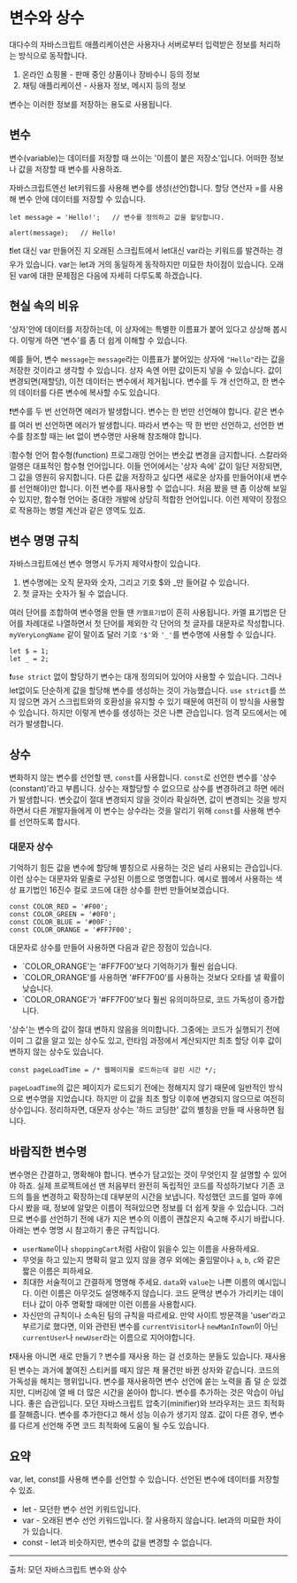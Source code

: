 # 변수와 상수
대다수의 자바스크립트 애플리케이션은 사용자나 서버로부터 입력받은 정보를 처리하는 방식으로 동작합니다.

1. 온라인 쇼핑몰 - 판매 중인 상품이나 장바수니 등의 정보
2. 채팅 애플리케이션  - 사용자 정보, 메시지 등의 정보

변수는 이러한 정보를 저장하는 용도로 사용됩니다.

## 변수
변수(variable)는 데이터를 저장할 때 쓰이는 '이름이 붙은 저장소'입니다. 어떠한 정보나 값을 저장할 때 변수를 사용하죠.

자바스크립트엔선 let키워드를 사용해 변수를 생성(선언)합니다.
할당 연산자 =를 사용해 변수 안에 데이터를 저장할 수 있습니다.
```
let message = 'Hello!';   // 변수를 정의하고 값을 할당합니다.

alert(message);   // Hello!
```

❗let 대신 var
만들어진 지 오래된 스크립트에서 let대신 var라는 키워드를 발견하는 경우가 있습니다.
var는 let과 거의 동일하게 동작하지만 미묘한 차이점이 있습니다. 오래된 var에 대한 문제점은 다음에 자세히 다루도록 하겠습니다.


## 현실 속의 비유
'상자'안에 데이터를 저장하는데, 이 상자에는 특별한 이름표가 붙어 있다고 상상해 봅시다. 이렇게 하면 '변수'를 좀 더 쉽게 이해할 수 있습니다.

예를 들어, 변수 `message`는 `message`라는 이름표가 붙어있는 상자에 `"Hello"`라는 값을 저장한 것이라고 생각할 수 있습니다.
상자 속엔 어떤 값이든지 넣을 수 있습니다.
값이 변경되면(재할당), 이전 데이터는 변수에서 제거됩니다.
변수를 두 개 선언하고, 한 변수의 데이터를 다른 변수에 복사할 수도 있습니다.

❗변수를 두 번 선언하면 에러가 발생합니다.
  변수는 한 번만 선언해야 합니다.
  같은 변수를 여러 번 선언하면 에러가 발생합니다.
  따라서 변수는 딱 한 번만 선언하고, 선언한 변수를 참조할 때는 let 없이 변수명만 사용해 참조해야 합니다.
  
❕함수형 언어
  함수형(function) 프로그래밍 언어는 변숫값 변경을 금지합니다. 스칼라와 얼랭은 대표적인 함수형 언어입니다.
  이들 언어에서는 '상자 속에' 값이 일단 저장되면, 그 값을 영원히 유지합니다. 다른 값을 저장하고 싶다면 새로운 상자를 만들어야(새 변수를 선언해야)만 합니다. 
  이전 변수를 재사용할 수 없습니다.
  처음 봤을 땐 좀 이상해 보일 수 있지만, 함수형 언어는 중대한 개발에 상당히 적합한 언어입니다. 이런 제약이 장점으로 작용하는 병렬 계산과 같은 영역도 있죠.



## 변수 명명 규칙
자바스크립트에선 변수 명명시 두가지 제약사항이 있습니다.

1. 변수명에는 오직 문자와 숫자, 그리고 기호 $와 _만 들어갈 수 있습니다.
2. 첫 글자는 숫자가 될 수 없습니다.

여러 단어를 조합하여 변수명을 만들 땐 `카멜표기법`이 흔히 사용됩니다. 카멜 표기법은 단어를 차례대로 나열하면서 첫 단어를 제외한 각 단어의 첫 글자를 대문자로 작성합니다. `myVeryLongName` 같이 말이죠
달러 기호 `'$'`와 `'_'`를 변수명에 사용할 수 있습니다.
```
let $ = 1;
let _ = 2;
```
❗`use strict` 없이 할당하기
  변수는 대개 정의되어 있어야 사용할 수 있습니다. 그러나 let없이도 단순하게 값을 할당해 변수를 생성하는 것이 가능했습니다. 
  `use strict`를 쓰지 않으면 과거 스크립트와의 호환성을 유지할 수 있기 때문에 여전히 이 방식을 사용할 수 있습니다.
  하지만 이렇게 변수를 생성하는 것은 나쁜 관습입니다. 엄격 모드에서는 에러가 발생합니다.
  

## 상수

변화하지 않는 변수를 선언할 땐, `const`를 사용합니다.
`const`로 선언한 변수를 '상수(constant)'라고 부릅니다. 상수는 재할당할 수 없으므로 상수를 변경하려고 하면 에러가 발생합니다.
변숫값이 절대 변경되지 않을 것이라 확실하면, 값이 변경되는 것을 방지하면서 다른 개발자들에게 이 변수는 상수라는 것을 알리기 위해 `const`를 사용해 변수를 선언하도록 합시다.

### 대문자 상수
기억하기 힘든 값을 변수에 할당해 별칭으로 사용하는 것은 널리 사용되는 관습입니다.
이런 상수는 대문자와 밑줄로 구성된 이름으로 명명합니다.
예시로 웹에서 사용하는 색상 표기법인 16진수 컬로 코드에 대한 상수를 한번 만들어보겠습니다.
```
const COLOR_RED = '#F00';
const COLOR_GREEN = '#0F0';
const COLOR_BLUE = '#00F';
const COLOR_ORANGE = '#FF7F00';
```
대문자로 상수를 만들어 사용하면 다음과 같은 장점이 있습니다.
- `COLOR_ORANGE'는 '#FF7F00'보다 기억하기가 훨씬 쉽습니다.
- `COLOR_ORANGE'를 사용하면 '#FF7F00'를 사용하는 것보다 오타를 낼 확률이 낮습니다.
- `COLOR_ORANGE'가 '#FF7F00'보다 훨씬 유의미하므로, 코드 가독성이 증가합니다.

'상수'는 변수의 값이 절대 변하지 않음을 의미합니다. 그중에는 코드가 실행되기 전에 이미 그 값을 알고 있는 상수도 있고, 런타임 과정에서 계산되지만 최초 할당 이후 값이 변하지 않는 상수도 있습니다.
```
const pageLoadTime = /* 웹페이지를 로드하는데 걸린 시간 */;
```
`pageLoadTime`의 값은 페이지가 로드되기 전에는 정해지지 않기 때문에 일반적인 방식으로 변수명을 지었습니다. 하지만 이 값을 최초 할당 이후에 변경되지 않으므로 여전히 상수입니다.
정리하자면, 대문자 상수는 '하드 코딩한' 값의 별칭을 만들 때 사용하면 됩니다.


## 바람직한 변수명

변수명은 간결하고, 명확해야 합니다. 변수가 담고있는 것이 무엇인지 잘 설명할 수 있어야 하죠.
실제 프로젝트에선 맨 처음부터 완전히 독립적인 코드를 작성하기보다 기존 코드의 틀을 변경하고 확장하는데 대부분의 시간을 보냅니다. 작성했던 코드를 얼마 후에 다시 봤을 때, 정보에 알맞은 이름이 적혀있으면 정보를 더 쉽게 찾을 수 있습니다.
그러므로 변수를 선언하기 전에 내가 지은 변수의 이름이 괜찮은지 숙고해 주시기 바랍니다.
아래는 변수 명명 시 참고하기 좋은 규칙입니다. 
- `userName`이나 `shoppingCart`처럼 사람이 읽을수 있는 이름을 사용하세요.
- 무엇을 하고 있는지 명확히 알고 있지 않을 경우 외에는 줄임말이나 `a`, `b`, `c`와 같은 짧은 이름은 피하세요.
- 최대한 서술적이고 간결하게 명명해 주세요. `data`와 `value`는 나쁜 이름의 예시입니다. 이런 이름은 아무것도 설명해주지 않습니다. 코드 문맥상 변수가 가리키는 데이터나 값이 아주 명확할 때에만 이런 이름을 사용합시다.
- 자신만의 규칙이나 소속된 팀의 규칙을 따르세요. 만약 사이트 방문객을 'user'라고 부르기로 했다면, 이와 관련된 변수를 `currentVisitor`나 `newManInTown`이 아닌 `currentUser`나 `newUser`라는 이름으로 지어야합니다.

❗재사용 아니면 새로 만들기 ?
변수를 재사용 하는 걸 선호하는 분들도 있습니다. 재사용된 변수는 과거에 붙여진 스티커를 떼지 않은 채 물건만 바뀐 상자와 같습니다. 코드의 가독성을 해치는 행위입니다. 
변수를 재사용하면 변수 선언에 쏟는 노력을 좀 덜 순 있겠지만, 디버깅에 열 배 더 많은 시간을 쏟아야 합니다.
변수를 추가하는 것은 악습이 아닙니다. 좋은 습관입니다. 
모던 자바스크립트 압축기(minifier)와 브라우저는 코드 최적화를 잘해줍니다. 변수를 추가한다고 해서 성능 이슈가 생기지 않죠. 값이 다른 경우, 변수를 다르게 선언해 주면 코드 최적화에 도움이 될 수도 있습니다.


## 요약
var, let, const를 사용해 변수를 선언할 수 있습니다. 선언된 변수에 데이터를 저장할 수 있죠.
- let - 모던한 변수 선언 키워드입니다.
- var - 오래된 변수 선언 키워드입니다. 잘 사용하지 않습니다. let과의 미묘한 차이가 있습니다.
- const - let과 비슷하지만, 변수의 값을 변경할 수 없습니다.

---
출처: 모던 자바스크립트 변수와 상수
